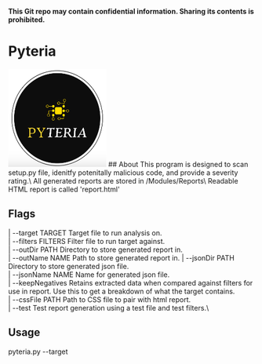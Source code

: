 **This Git repo may contain confidential information. Sharing its contents is prohibited.**

# Pyteria
<img src="https://raw.githubusercontent.com/BrandonPaul97/portfolio/main/Pyteria/Data/etc/logo.png?raw=true" width="200" height="200">
## About
This program is designed to scan setup.py file, idenitfy potenitally malicious code, and provide a severity rating.\
All generated reports are stored in /Modules/Reports\
   Readable HTML report is called 'report.html'

## Flags
|  --target    TARGET       Target file to run analysis on.\
|  --filters   FILTERS     Filter file to run target against.\
|  --outDir    PATH        Directory to store generated report in.\
|  --outName   NAME        Path to store generated report in.
|  --jsonDir   PATH        Directory to store generated json file.\
|  --jsonName  NAME        Name for generated json file.\
|  --keepNegatives         Retains extracted data when compared against filters for use in report. Use this to get a breakdown of what the target contains.\
|  --cssFile   PATH        Path to CSS file to pair with html report.\
|  --test                  Test report generation using a test file and test filters.\

## Usage
pyteria.py --target <path to target file>
